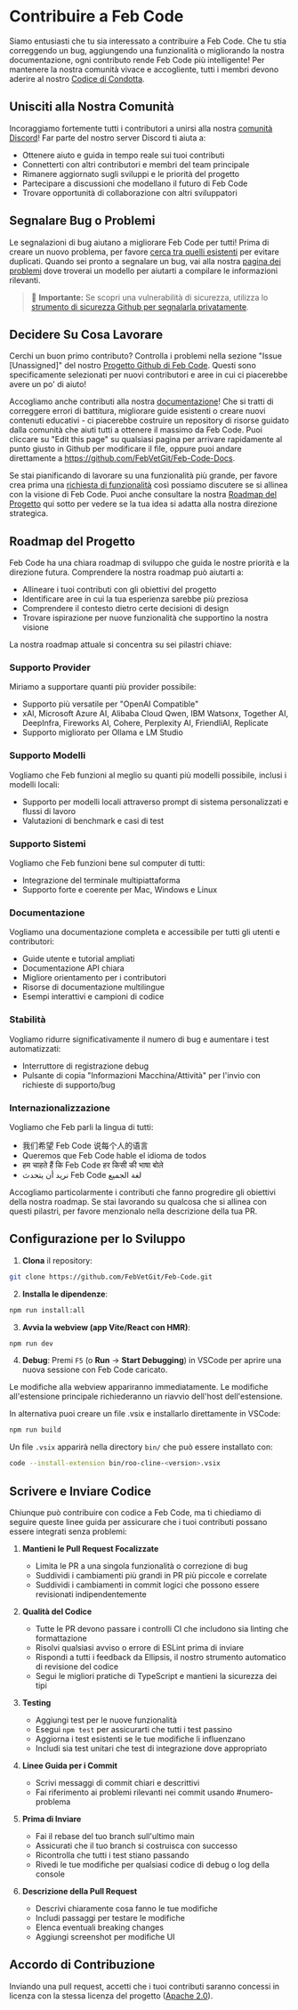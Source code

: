 # Contribuire a Feb Code

Siamo entusiasti che tu sia interessato a contribuire a Feb Code. Che tu stia correggendo un bug, aggiungendo una funzionalità o migliorando la nostra documentazione, ogni contributo rende Feb Code più intelligente! Per mantenere la nostra comunità vivace e accogliente, tutti i membri devono aderire al nostro [Codice di Condotta](CODE_OF_CONDUCT.md).

## Unisciti alla Nostra Comunità

Incoraggiamo fortemente tutti i contributori a unirsi alla nostra [comunità Discord](https://discord.gg/roocode)! Far parte del nostro server Discord ti aiuta a:

- Ottenere aiuto e guida in tempo reale sui tuoi contributi
- Connetterti con altri contributori e membri del team principale
- Rimanere aggiornato sugli sviluppi e le priorità del progetto
- Partecipare a discussioni che modellano il futuro di Feb Code
- Trovare opportunità di collaborazione con altri sviluppatori

## Segnalare Bug o Problemi

Le segnalazioni di bug aiutano a migliorare Feb Code per tutti! Prima di creare un nuovo problema, per favore [cerca tra quelli esistenti](https://github.com/FebVetGit/Feb-Code/issues) per evitare duplicati. Quando sei pronto a segnalare un bug, vai alla nostra [pagina dei problemi](https://github.com/FebVetGit/Feb-Code/issues/new/choose) dove troverai un modello per aiutarti a compilare le informazioni rilevanti.

<blockquote class='warning-note'>
     🔐 <b>Importante:</b> Se scopri una vulnerabilità di sicurezza, utilizza lo <a href="https://github.com/FebVetGit/Feb-Code/security/advisories/new">strumento di sicurezza Github per segnalarla privatamente</a>.
</blockquote>

## Decidere Su Cosa Lavorare

Cerchi un buon primo contributo? Controlla i problemi nella sezione "Issue [Unassigned]" del nostro [Progetto Github di Feb Code](https://github.com/orgs/FebVetGit/projects/1). Questi sono specificamente selezionati per nuovi contributori e aree in cui ci piacerebbe avere un po' di aiuto!

Accogliamo anche contributi alla nostra [documentazione](https://docs.roocode.com/)! Che si tratti di correggere errori di battitura, migliorare guide esistenti o creare nuovi contenuti educativi - ci piacerebbe costruire un repository di risorse guidato dalla comunità che aiuti tutti a ottenere il massimo da Feb Code. Puoi cliccare su "Edit this page" su qualsiasi pagina per arrivare rapidamente al punto giusto in Github per modificare il file, oppure puoi andare direttamente a https://github.com/FebVetGit/Feb-Code-Docs.

Se stai pianificando di lavorare su una funzionalità più grande, per favore crea prima una [richiesta di funzionalità](https://github.com/FebVetGit/Feb-Code/discussions/categories/feature-requests?discussions_q=is%3Aopen+category%3A%22Feature+Requests%22+sort%3Atop) così possiamo discutere se si allinea con la visione di Feb Code. Puoi anche consultare la nostra [Roadmap del Progetto](#roadmap-del-progetto) qui sotto per vedere se la tua idea si adatta alla nostra direzione strategica.

## Roadmap del Progetto

Feb Code ha una chiara roadmap di sviluppo che guida le nostre priorità e la direzione futura. Comprendere la nostra roadmap può aiutarti a:

- Allineare i tuoi contributi con gli obiettivi del progetto
- Identificare aree in cui la tua esperienza sarebbe più preziosa
- Comprendere il contesto dietro certe decisioni di design
- Trovare ispirazione per nuove funzionalità che supportino la nostra visione

La nostra roadmap attuale si concentra su sei pilastri chiave:

### Supporto Provider

Miriamo a supportare quanti più provider possibile:

- Supporto più versatile per "OpenAI Compatible"
- xAI, Microsoft Azure AI, Alibaba Cloud Qwen, IBM Watsonx, Together AI, DeepInfra, Fireworks AI, Cohere, Perplexity AI, FriendliAI, Replicate
- Supporto migliorato per Ollama e LM Studio

### Supporto Modelli

Vogliamo che Feb funzioni al meglio su quanti più modelli possibile, inclusi i modelli locali:

- Supporto per modelli locali attraverso prompt di sistema personalizzati e flussi di lavoro
- Valutazioni di benchmark e casi di test

### Supporto Sistemi

Vogliamo che Feb funzioni bene sul computer di tutti:

- Integrazione del terminale multipiattaforma
- Supporto forte e coerente per Mac, Windows e Linux

### Documentazione

Vogliamo una documentazione completa e accessibile per tutti gli utenti e contributori:

- Guide utente e tutorial ampliati
- Documentazione API chiara
- Migliore orientamento per i contributori
- Risorse di documentazione multilingue
- Esempi interattivi e campioni di codice

### Stabilità

Vogliamo ridurre significativamente il numero di bug e aumentare i test automatizzati:

- Interruttore di registrazione debug
- Pulsante di copia "Informazioni Macchina/Attività" per l'invio con richieste di supporto/bug

### Internazionalizzazione

Vogliamo che Feb parli la lingua di tutti:

- 我们希望 Feb Code 说每个人的语言
- Queremos que Feb Code hable el idioma de todos
- हम चाहते हैं कि Feb Code हर किसी की भाषा बोले
- نريد أن يتحدث Feb Code لغة الجميع

Accogliamo particolarmente i contributi che fanno progredire gli obiettivi della nostra roadmap. Se stai lavorando su qualcosa che si allinea con questi pilastri, per favore menzionalo nella descrizione della tua PR.

## Configurazione per lo Sviluppo

1. **Clona** il repository:

```sh
git clone https://github.com/FebVetGit/Feb-Code.git
```

2. **Installa le dipendenze**:

```sh
npm run install:all
```

3. **Avvia la webview (app Vite/React con HMR)**:

```sh
npm run dev
```

4. **Debug**:
   Premi `F5` (o **Run** → **Start Debugging**) in VSCode per aprire una nuova sessione con Feb Code caricato.

Le modifiche alla webview appariranno immediatamente. Le modifiche all'estensione principale richiederanno un riavvio dell'host dell'estensione.

In alternativa puoi creare un file .vsix e installarlo direttamente in VSCode:

```sh
npm run build
```

Un file `.vsix` apparirà nella directory `bin/` che può essere installato con:

```sh
code --install-extension bin/roo-cline-<version>.vsix
```

## Scrivere e Inviare Codice

Chiunque può contribuire con codice a Feb Code, ma ti chiediamo di seguire queste linee guida per assicurare che i tuoi contributi possano essere integrati senza problemi:

1. **Mantieni le Pull Request Focalizzate**

    - Limita le PR a una singola funzionalità o correzione di bug
    - Suddividi i cambiamenti più grandi in PR più piccole e correlate
    - Suddividi i cambiamenti in commit logici che possono essere revisionati indipendentemente

2. **Qualità del Codice**

    - Tutte le PR devono passare i controlli CI che includono sia linting che formattazione
    - Risolvi qualsiasi avviso o errore di ESLint prima di inviare
    - Rispondi a tutti i feedback da Ellipsis, il nostro strumento automatico di revisione del codice
    - Segui le migliori pratiche di TypeScript e mantieni la sicurezza dei tipi

3. **Testing**

    - Aggiungi test per le nuove funzionalità
    - Esegui `npm test` per assicurarti che tutti i test passino
    - Aggiorna i test esistenti se le tue modifiche li influenzano
    - Includi sia test unitari che test di integrazione dove appropriato

4. **Linee Guida per i Commit**

    - Scrivi messaggi di commit chiari e descrittivi
    - Fai riferimento ai problemi rilevanti nei commit usando #numero-problema

5. **Prima di Inviare**

    - Fai il rebase del tuo branch sull'ultimo main
    - Assicurati che il tuo branch si costruisca con successo
    - Ricontrolla che tutti i test stiano passando
    - Rivedi le tue modifiche per qualsiasi codice di debug o log della console

6. **Descrizione della Pull Request**
    - Descrivi chiaramente cosa fanno le tue modifiche
    - Includi passaggi per testare le modifiche
    - Elenca eventuali breaking changes
    - Aggiungi screenshot per modifiche UI

## Accordo di Contribuzione

Inviando una pull request, accetti che i tuoi contributi saranno concessi in licenza con la stessa licenza del progetto ([Apache 2.0](../LICENSE)).
